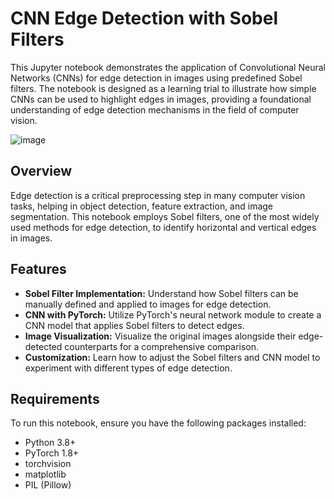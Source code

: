 # CNN Edge Detection with Sobel Filters

This Jupyter notebook demonstrates the application of Convolutional Neural Networks (CNNs) for edge detection in images using predefined Sobel filters. The notebook is designed as a learning trial to illustrate how simple CNNs can be used to highlight edges in images, providing a foundational understanding of edge detection mechanisms in the field of computer vision.

![image](https://github.com/PalashM9/SobelCNN/assets/100582448/908c438e-c890-44bf-bc0e-c37cfdb35712)

## Overview

Edge detection is a critical preprocessing step in many computer vision tasks, helping in object detection, feature extraction, and image segmentation. This notebook employs Sobel filters, one of the most widely used methods for edge detection, to identify horizontal and vertical edges in images.

## Features

- **Sobel Filter Implementation:** Understand how Sobel filters can be manually defined and applied to images for edge detection.
- **CNN with PyTorch:** Utilize PyTorch's neural network module to create a CNN model that applies Sobel filters to detect edges.
- **Image Visualization:** Visualize the original images alongside their edge-detected counterparts for a comprehensive comparison.
- **Customization:** Learn how to adjust the Sobel filters and CNN model to experiment with different types of edge detection.

## Requirements

To run this notebook, ensure you have the following packages installed:

- Python 3.8+
- PyTorch 1.8+
- torchvision
- matplotlib
- PIL (Pillow)
